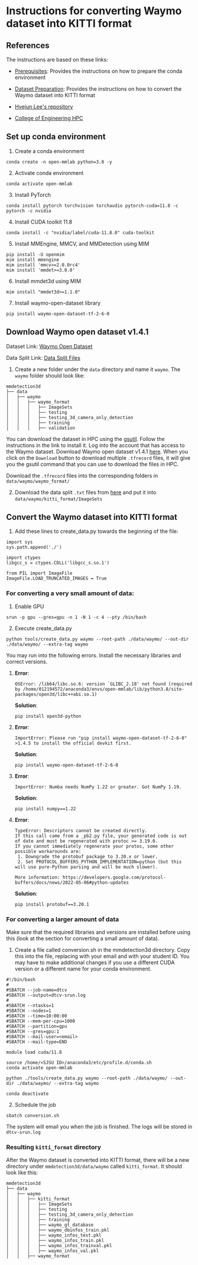 # Instructions for converting Waymo dataset into KITTI format

## References
The instructions are based on these links:

* [Prerequisites](https://github.com/open-mmlab/mmdetection3d/blob/main/docs/en/get_started.md): Provides the instructions on how to prepare the conda environment

* [Dataset Preparation](https://github.com/open-mmlab/mmdetection3d/blob/main/docs/en/user_guides/dataset_prepare.md): Provides the instructions on how to convert the Waymo dataset into KITTI format

* [Hyejun Lee's repository](https://github.com/leehj825/CMPE295_mmdetection3d)

* [College of Engineering HPC](https://www.sjsu.edu/cmpe/resources/hpc.php)


## Set up conda environment
1. Create a conda environment
```
conda create -n open-mmlab python=3.8 -y
```

2. Activate conda environment
```
conda activate open-mmlab
```

3. Install PyTorch
```
conda install pytorch torchvision torchaudio pytorch-cuda=11.8 -c pytorch -c nvidia
```

4. Install CUDA toolkit 11.8
```
conda install -c "nvidia/label/cuda-11.8.0" cuda-toolkit
```

5. Install MMEngine, MMCV, and MMDetection using MIM
```
pip install -U openmim
mim install mmengine
mim install 'mmcv>=2.0.0rc4'
mim install 'mmdet>=3.0.0'
```

6. Install mmdet3d using MIM
```
mim install "mmdet3d>=1.1.0"
```

7. Install waymo-open-dataset library
```
pip install waymo-open-dataset-tf-2-6-0
```


## Download Waymo open dataset v1.4.1
Dataset Link: [Waymo Open Dataset](https://waymo.com/open/download/)

Data Split Link: [Data Split Files](https://waymo.com/open/download/)

1. Create a new folder under the `data` directory and name it `waymo`. The `waymo` folder should look like:
```
mmdetection3d
├── data
│   ├── waymo
│   │   ├── waymo_format
│   │   │   ├── ImageSets
│   │   │   ├── testing
│   │   │   ├── testing_3d_camera_only_detection
│   │   │   ├── training
│   │   │   ├── validation
```

You can download the dataset in HPC using the [gsutil](https://cloud.google.com/storage/docs/gsutil_install). Follow the instructions in the link to install it. Log into the account that has access to the Waymo dataset. Download Waymo open dataset v1.4.1 [here](https://waymo.com/open/download/). When you click on the `Download` button to download multiple `.tfrecord` files, it will give you the gsutil command that you can use to download the files in HPC.

Download the `.tfrecord` files into the corresponding folders in `data/waymo/waymo_format/`

2. Download the data split `.txt` files from [here](https://waymo.com/open/download/) and put it into `data/waymo/kitti_format/ImageSets`


## Convert the Waymo dataset into KITTI format
1. Add these lines to create_data.py towards the beginning of the file:
```
import sys
sys.path.append('./')

import ctypes
libgcc_s = ctypes.CDLL('libgcc_s.so.1')

from PIL import ImageFile
ImageFile.LOAD_TRUNCATED_IMAGES = True
```


### For converting a very small amount of data:
1. Enable GPU
```
srun -p gpu --gres=gpu -n 1 -N 1 -c 4 --pty /bin/bash
```

2. Execute create_data.py
```
python tools/create_data.py waymo --root-path ./data/waymo/ --out-dir ./data/waymo/ --extra-tag waymo
```

You may run into the following errors. Install the necessary libraries and correct versions.

1. **Error**:
    ```
    OSError: /lib64/libc.so.6: version `GLIBC_2.18' not found (required by /home/012194572/anaconda3/envs/open-mmlab/lib/python3.8/site-packages/open3d/libc++abi.so.1)
    ```

    **Solution**:
    ```
    pip install open3d-python
    ```

2. **Error**:
    ```
    ImportError: Please run "pip install waymo-open-dataset-tf-2-6-0" >1.4.5 to install the official devkit first.
    ```

    **Solution**:
    ```
    pip install waymo-open-dataset-tf-2-6-0
    ```

3. **Error**:
    ```
    ImportError: Numba needs NumPy 1.22 or greater. Got NumPy 1.19.
    ```

    **Solution**:
    ```
    pip install numpy==1.22
    ```

4. **Error**:
    ```
    TypeError: Descriptors cannot be created directly.
    If this call came from a _pb2.py file, your generated code is out of date and must be regenerated with protoc >= 3.19.0.
    If you cannot immediately regenerate your protos, some other possible workarounds are:
     1. Downgrade the protobuf package to 3.20.x or lower.
     2. Set PROTOCOL_BUFFERS_PYTHON_IMPLEMENTATION=python (but this will use pure-Python parsing and will be much slower).

    More information: https://developers.google.com/protocol-buffers/docs/news/2022-05-06#python-updates
    ```

    **Solution**:
    ```
    pip install protobuf==3.20.1
    ```


### For converting a larger amount of data
Make sure that the required libraries and versions are installed before using this (look at the section for converting a small amount of data).

1. Create a file called conversion.sh in the mmdetection3d directory. Copy this into the file, replacing <email> with your email and <SJSU ID> with your student ID. You may have to make additional changes if you use a different CUDA version or a different name for your conda environment.
```
#!/bin/bash
#
#SBATCH --job-name=dtcv
#SBATCH --output=dtcv-srun.log
#
#SBATCH --ntasks=1
#SBATCH --nodes=1
#SBATCH --time=10:00:00
#SBATCH --mem-per-cpu=1000
#SBATCH --partition=gpu
#SBATCH --gres=gpu:1
#SBATCH --mail-user=<email>
#SBATCH --mail-type=END

module load cuda/11.8

source /home/<SJSU ID>/anaconda3/etc/profile.d/conda.sh
conda activate open-mmlab

python ./tools/create_data.py waymo --root-path ./data/waymo/ --out-dir ./data/waymo/ --extra-tag waymo

conda deactivate
```

2. Schedule the job
```
sbatch conversion.sh
```

The system will email you when the job is finished. The logs will be stored in `dtcv-srun.log`


### Resulting `kitti_format` directory
After the Waymo dataset is converted into KITTI format, there will be a new directory under `mmdetection3d/data/waymo` called `kitti_format`. It should look like this:
```
mmdetection3d
├── data
│   ├── waymo
│   │   ├── kitti_format
│   │   │   ├── ImageSets
│   │   │   ├── testing
│   │   │   ├── testing_3d_camera_only_detection
│   │   │   ├── training
│   │   │   ├── waymo_gt_database
│   │   │   ├── waymo_dbinfos_train.pkl
│   │   │   ├── waymo_infos_test.pkl
│   │   │   ├── waymo_infos_train.pkl
│   │   │   ├── waymo_infos_trainval.pkl
│   │   │   ├── waymo_infos_val.pkl
│   │   ├── waymo_format
```
